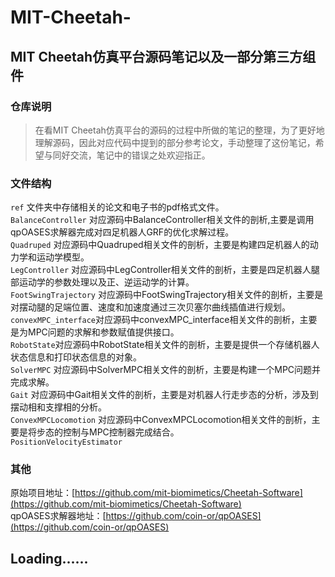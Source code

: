 # MIT-Cheetah-
## MIT Cheetah仿真平台源码笔记以及一部分第三方组件
### 仓库说明
>在看MIT Cheetah仿真平台的源码的过程中所做的笔记的整理，为了更好地理解源码，因此对应代码中提到的部分参考论文，手动整理了这份笔记，希望与同好交流，笔记中的错误之处欢迎指正。
       
### 文件结构     
`ref` 文件夹中存储相关的论文和电子书的pdf格式文件。     
`BalanceController` 对应源码中BalanceController相关文件的剖析,主要是调用qpOASES求解器完成对四足机器人GRF的优化求解过程。     
`Quadruped` 对应源码中Quadruped相关文件的剖析，主要是构建四足机器人的动力学和运动学模型。     
`LegController` 对应源码中LegController相关文件的剖析，主要是四足机器人腿部运动学的参数处理以及正、逆运动学的计算。       
`FootSwingTrajectory` 对应源码中FootSwingTrajectory相关文件的剖析，主要是对摆动腿的足端位置、速度和加速度通过三次贝塞尔曲线插值进行规划。    
`convexMPC_interface`对应源码中convexMPC_interface相关文件的剖析，主要是为MPC问题的求解和参数赋值提供接口。           
`RobotState`对应源码中RobotState相关文件的剖析，主要是提供一个存储机器人状态信息和打印状态信息的对象。          
`SolverMPC` 对应源码中SolverMPC相关文件的剖析，主要是构建一个MPC问题并完成求解。        
`Gait` 对应源码中Gait相关文件的剖析，主要是对机器人行走步态的分析，涉及到摆动相和支撑相的分析。   
`ConvexMPCLocomotion` 对应源码中ConvexMPCLocomotion相关文件的剖析，主要是将步态的控制与MPC控制器完成结合。       
`PositionVelocityEstimator`

### 其他
原始项目地址：[https://github.com/mit-biomimetics/Cheetah-Software](https://github.com/mit-biomimetics/Cheetah-Software)       
qpOASES求解器地址：[https://github.com/coin-or/qpOASES](https://github.com/coin-or/qpOASES)
       
## Loading......
